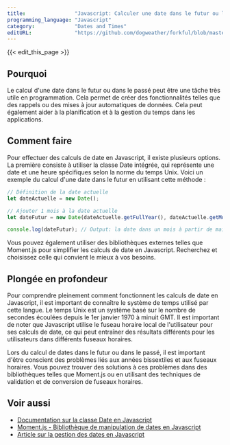 ```yaml
---
title:                "Javascript: Calculer une date dans le futur ou le passé"
programming_language: "Javascript"
category:             "Dates and Times"
editURL:              "https://github.com/dogweather/forkful/blob/master/content/fr/javascript/calculating-a-date-in-the-future-or-past.md"
---
```


{{< edit_this_page >}}

## Pourquoi

Le calcul d'une date dans le futur ou dans le passé peut être une tâche très utile en programmation. Cela permet de créer des fonctionnalités telles que des rappels ou des mises à jour automatiques de données. Cela peut également aider à la planification et à la gestion du temps dans les applications.

## Comment faire

Pour effectuer des calculs de date en Javascript, il existe plusieurs options. La première consiste à utiliser la classe Date intégrée, qui représente une date et une heure spécifiques selon la norme du temps Unix. Voici un exemple du calcul d'une date dans le futur en utilisant cette méthode :

```Javascript
// Définition de la date actuelle
let dateActuelle = new Date();

// Ajouter 1 mois à la date actuelle
let dateFutur = new Date(dateActuelle.getFullYear(), dateActuelle.getMonth() + 1, dateActuelle.getDate());

console.log(dateFutur); // Output: la date dans un mois à partir de maintenant
```

Vous pouvez également utiliser des bibliothèques externes telles que Moment.js pour simplifier les calculs de date en Javascript. Recherchez et choisissez celle qui convient le mieux à vos besoins.

## Plongée en profondeur

Pour comprendre pleinement comment fonctionnent les calculs de date en Javascript, il est important de connaître le système de temps utilisé par cette langue. Le temps Unix est un système basé sur le nombre de secondes écoulées depuis le 1er janvier 1970 à minuit GMT. Il est important de noter que Javascript utilise le fuseau horaire local de l'utilisateur pour ses calculs de date, ce qui peut entraîner des résultats différents pour les utilisateurs dans différents fuseaux horaires.

Lors du calcul de dates dans le futur ou dans le passé, il est important d'être conscient des problèmes liés aux années bissextiles et aux fuseaux horaires. Vous pouvez trouver des solutions à ces problèmes dans des bibliothèques telles que Moment.js ou en utilisant des techniques de validation et de conversion de fuseaux horaires.

## Voir aussi

- [Documentation sur la classe Date en Javascript](https://developer.mozilla.org/fr/docs/Web/JavaScript/Reference/Objets_globaux/Date)
- [Moment.js - Bibliothèque de manipulation de dates en Javascript](https://momentjs.com/)
- [Article sur la gestion des dates en Javascript](https://www.digitalocean.com/community/tutorials/how-to-work-with-dates-in-javascript)